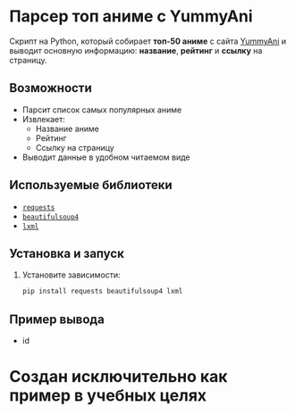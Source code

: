 # Парсер топ аниме с YummyAni

Скрипт на Python, который собирает **топ-50 аниме** с сайта [YummyAni](https://site.yummyani.me/catalog/top) и выводит основную информацию: **название**, **рейтинг** и **ссылку** на страницу.

## Возможности

- Парсит список самых популярных аниме
- Извлекает:
  - Название аниме
  - Рейтинг
  - Ссылку на страницу
- Выводит данные в удобном читаемом виде

## Используемые библиотеки

- [`requests`](https://pypi.org/project/requests/)
- [`beautifulsoup4`](https://pypi.org/project/beautifulsoup4/)
- [`lxml`](https://pypi.org/project/lxml/)

## Установка и запуск

1. Установите зависимости:
   ```bash
   pip install requests beautifulsoup4 lxml

## Пример вывода
- id
# Создан исключительно как пример в учебных целях
